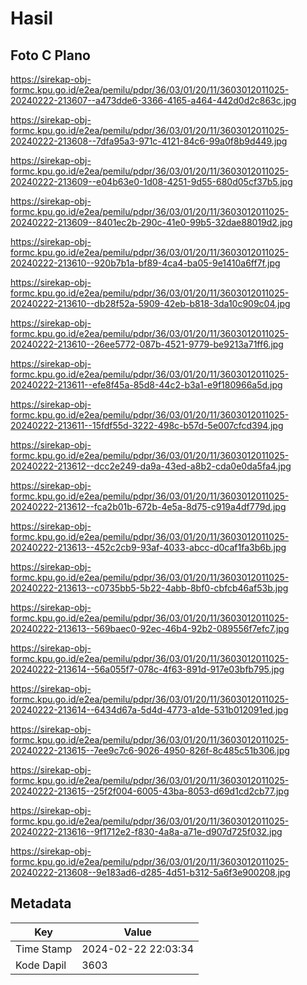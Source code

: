 # Hasil

## Foto C Plano

https://sirekap-obj-formc.kpu.go.id/e2ea/pemilu/pdpr/36/03/01/20/11/3603012011025-20240222-213607--a473dde6-3366-4165-a464-442d0d2c863c.jpg

https://sirekap-obj-formc.kpu.go.id/e2ea/pemilu/pdpr/36/03/01/20/11/3603012011025-20240222-213608--7dfa95a3-971c-4121-84c6-99a0f8b9d449.jpg

https://sirekap-obj-formc.kpu.go.id/e2ea/pemilu/pdpr/36/03/01/20/11/3603012011025-20240222-213609--e04b63e0-1d08-4251-9d55-680d05cf37b5.jpg

https://sirekap-obj-formc.kpu.go.id/e2ea/pemilu/pdpr/36/03/01/20/11/3603012011025-20240222-213609--8401ec2b-290c-41e0-99b5-32dae88019d2.jpg

https://sirekap-obj-formc.kpu.go.id/e2ea/pemilu/pdpr/36/03/01/20/11/3603012011025-20240222-213610--920b7b1a-bf89-4ca4-ba05-9e1410a6ff7f.jpg

https://sirekap-obj-formc.kpu.go.id/e2ea/pemilu/pdpr/36/03/01/20/11/3603012011025-20240222-213610--db28f52a-5909-42eb-b818-3da10c909c04.jpg

https://sirekap-obj-formc.kpu.go.id/e2ea/pemilu/pdpr/36/03/01/20/11/3603012011025-20240222-213610--26ee5772-087b-4521-9779-be9213a71ff6.jpg

https://sirekap-obj-formc.kpu.go.id/e2ea/pemilu/pdpr/36/03/01/20/11/3603012011025-20240222-213611--efe8f45a-85d8-44c2-b3a1-e9f180966a5d.jpg

https://sirekap-obj-formc.kpu.go.id/e2ea/pemilu/pdpr/36/03/01/20/11/3603012011025-20240222-213611--15fdf55d-3222-498c-b57d-5e007cfcd394.jpg

https://sirekap-obj-formc.kpu.go.id/e2ea/pemilu/pdpr/36/03/01/20/11/3603012011025-20240222-213612--dcc2e249-da9a-43ed-a8b2-cda0e0da5fa4.jpg

https://sirekap-obj-formc.kpu.go.id/e2ea/pemilu/pdpr/36/03/01/20/11/3603012011025-20240222-213612--fca2b01b-672b-4e5a-8d75-c919a4df779d.jpg

https://sirekap-obj-formc.kpu.go.id/e2ea/pemilu/pdpr/36/03/01/20/11/3603012011025-20240222-213613--452c2cb9-93af-4033-abcc-d0caf1fa3b6b.jpg

https://sirekap-obj-formc.kpu.go.id/e2ea/pemilu/pdpr/36/03/01/20/11/3603012011025-20240222-213613--c0735bb5-5b22-4abb-8bf0-cbfcb46af53b.jpg

https://sirekap-obj-formc.kpu.go.id/e2ea/pemilu/pdpr/36/03/01/20/11/3603012011025-20240222-213613--569baec0-92ec-46b4-92b2-089556f7efc7.jpg

https://sirekap-obj-formc.kpu.go.id/e2ea/pemilu/pdpr/36/03/01/20/11/3603012011025-20240222-213614--56a055f7-078c-4f63-891d-917e03bfb795.jpg

https://sirekap-obj-formc.kpu.go.id/e2ea/pemilu/pdpr/36/03/01/20/11/3603012011025-20240222-213614--6434d67a-5d4d-4773-a1de-531b012091ed.jpg

https://sirekap-obj-formc.kpu.go.id/e2ea/pemilu/pdpr/36/03/01/20/11/3603012011025-20240222-213615--7ee9c7c6-9026-4950-826f-8c485c51b306.jpg

https://sirekap-obj-formc.kpu.go.id/e2ea/pemilu/pdpr/36/03/01/20/11/3603012011025-20240222-213615--25f2f004-6005-43ba-8053-d69d1cd2cb77.jpg

https://sirekap-obj-formc.kpu.go.id/e2ea/pemilu/pdpr/36/03/01/20/11/3603012011025-20240222-213616--9f1712e2-f830-4a8a-a71e-d907d725f032.jpg

https://sirekap-obj-formc.kpu.go.id/e2ea/pemilu/pdpr/36/03/01/20/11/3603012011025-20240222-213608--9e183ad6-d285-4d51-b312-5a6f3e900208.jpg


## Metadata

| Key        | Value               |
| ---------- | ------------------- |
| Time Stamp | 2024-02-22 22:03:34 |
| Kode Dapil | 3603                |



